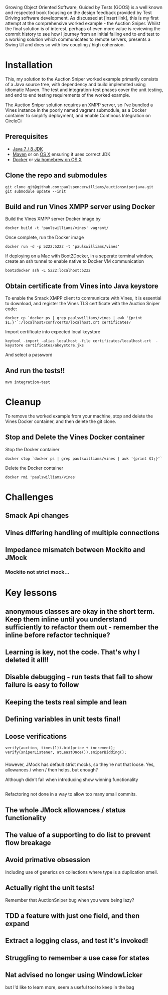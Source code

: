 Growing Object Oriented Software, Guided by Tests (GOOS) is a well known and respected book focusing on the design feedback provided by Test Driving software development. As discussed at [insert link], this is my first attempt at the comprehensive worked example - the Auction Sniper. Whilst the final solution is of interest, perhaps of even more value is reviewing the commit history to see how I journey from an initial failing end to end test to a working solution which communicates to remote servers, presents a Swing UI and does so with low coupling / high cohension.


# Installation

This, my solution to the Auction Sniper worked example primarily consists of a Java source tree, with dependency and build implemnted using idiomatic Maven. The test and integration-test phases cover the unit testing, and end to end testing requirements of the worked example.

The Auction Sniper solution requires an XMPP server, so I've bundled a Vines instance in the poorly named vagrant submodule, as a Docker container to simplify deployment, and enable Continous Integration on CircleCi


## Prerequisites

* [Java 7 / 8 JDK](http://www.oracle.com/technetwork/java/javase/downloads/jdk8-downloads-2133151.html)
* [Maven](http://maven.apache.org/download.cgi) or on [OS X](http://stackoverflow.com/questions/8826881/maven-install-on-mac-os-x) ensuring it uses correct JDK
* [Docker](https://www.docker.com) or [via homebrew on OS X](http://penandpants.com/2014/03/09/docker-via-homebrew/)

## Clone the repo and submodules
    git clone git@github.com:paulspencerwilliams/auctionsniperjava.git
    git submodule update --init

## Build and run Vines XMPP server using Docker
Build the Vines XMPP server Docker image by

    docker build -t 'paulswilliams/vines' vagrant/

Once complete, run the Docker image

    docker run -d -p 5222:5222 -t 'paulswilliams/vines'

If deploying on a Mac with Boot2Docker, in a seperate terminal window, create an ssh tunnel to enable native to Docker VM communication

    boot2docker ssh -L 5222:localhost:5222

## Obtain certificate from Vines into Java keystore

To enable the Smack XMPP client to communicate with Vines, it is essential to download, and register the Vines TLS certificate with the Auction Sniper code:

    docker cp `docker ps | grep paulswilliams/vines | awk '{print $1;}'`:/localhost/conf/certs/localhost.crt certificates/

Import certificate into expected local keystore

    keytool -import -alias localhost -file certificates/localhost.crt  -keystore certificates/akeystore.jks

And select a password

## And run the tests!!

    mvn integration-test

# Cleanup

To remove the worked example from your machine, stop and delete the Vines Docker container, and then delete the git clone.

## Stop and Delete the Vines Docker container

Stop the Docker container

    docker stop `docker ps | grep paulswilliams/vines | awk '{print $1;}'`

Delete the Docker container

    docker rmi 'paulswilliams/vines'

# Challenges

## Smack Api changes

## Vines differing handling of multiple connections

## Impedance mismatch between Mockito and JMock
### Mockito not strict mock...

# Key lessons

## anonymous classes are okay in the short term. Keep them inline until you understand sufficiently to refactor them out - remember the inline before refactor technique?

## Learning is key, not the code. That's why I deleted it all!!

## Disable debugging - run tests that fail to show failure is easy to follow

## Keeping the tests real simple and lean

## Defining variables in unit tests final!

## Loose verifications

    verify(auction, times(1)).bid(price + increment);
    verify(sniperListener, atLeastOnce()).sniperBidding();

###
However, JMock has default strict mocks, so they're not that loose. Yes, allowances / when / then helps, but enough?

Although didn't fail when introducing show winning functionality

##
Refactoring not done in a way to allow too many small commits.

## The whole JMock allowances / status functionality

## The value of a supporting to do list to prevent flow breakage

## Avoid primative obsession

Including use of generics on collections where type is a duplication smell.

## Actually right the unit tests!

Remember that AuctionSniper bug when you were being lazy?


## TDD a feature with just one field, and then expand

## Extract a logging class, and test it's invoked!

## Struggling to remember a use case for states

## Nat advised no longer using WindowLicker

but I'd like to learn more, seem a useful tool to keep in the bag
